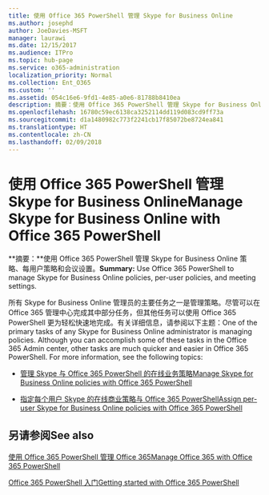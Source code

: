 ```yaml
---
title: 使用 Office 365 PowerShell 管理 Skype for Business Online
ms.author: josephd
author: JoeDavies-MSFT
manager: laurawi
ms.date: 12/15/2017
ms.audience: ITPro
ms.topic: hub-page
ms.service: o365-administration
localization_priority: Normal
ms.collection: Ent_O365
ms.custom: ''
ms.assetid: 054c16e6-9fd1-4e85-a0e6-81788b8410ea
description: 摘要：使用 Office 365 PowerShell 管理 Skype for Business Online 策略、每用户策略和会议设置。
ms.openlocfilehash: 16780c59ec6138ca3252114dd119d083cd9ff73a
ms.sourcegitcommit: d1a1480982c773f2241cb17f85072be8724ea841
ms.translationtype: HT
ms.contentlocale: zh-CN
ms.lasthandoff: 02/09/2018
---
```

# <a name="manage-skype-for-business-online-with-office-365-powershell"></a><span data-ttu-id="55b69-103">使用 Office 365 PowerShell 管理 Skype for Business Online</span><span class="sxs-lookup"><span data-stu-id="55b69-103">Manage Skype for Business Online with Office 365 PowerShell</span></span>

 <span data-ttu-id="55b69-104">**摘要：**使用 Office 365 PowerShell 管理 Skype for Business Online 策略、每用户策略和会议设置。</span><span class="sxs-lookup"><span data-stu-id="55b69-104">**Summary:** Use Office 365 PowerShell to manage Skype for Business Online policies, per-user policies, and meeting settings.</span></span>
  
<span data-ttu-id="55b69-p101">所有 Skype for Business Online 管理员的主要任务之一是管理策略。尽管可以在 Office 365 管理中心完成其中部分任务，但其他任务可以使用 Office 365 PowerShell 更为轻松快速地完成。有关详细信息，请参阅以下主题：</span><span class="sxs-lookup"><span data-stu-id="55b69-p101">One of the primary tasks of any Skype for Business Online administrator is managing policies. Although you can accomplish some of these tasks in the Office 365 Admin center, other tasks are much quicker and easier in Office 365 PowerShell. For more information, see the following topics:</span></span>
  
- [<span data-ttu-id="55b69-108">管理 Skype 与 Office 365 PowerShell 的在线业务策略</span><span class="sxs-lookup"><span data-stu-id="55b69-108">Manage Skype for Business Online policies with Office 365 PowerShell</span></span>](manage-skype-for-business-online-policies-with-office-365-powershell.md)
    
- [<span data-ttu-id="55b69-109">指定每个用户 Skype 的在线商业策略与 Office 365 PowerShell</span><span class="sxs-lookup"><span data-stu-id="55b69-109">Assign per-user Skype for Business Online policies with Office 365 PowerShell</span></span>](assign-per-user-skype-for-business-online-policies-with-office-365-powershell.md)
    
## <a name="see-also"></a><span data-ttu-id="55b69-110">另请参阅</span><span class="sxs-lookup"><span data-stu-id="55b69-110">See also</span></span>

#### 

[<span data-ttu-id="55b69-111">使用 Office 365 PowerShell 管理 Office 365</span><span class="sxs-lookup"><span data-stu-id="55b69-111">Manage Office 365 with Office 365 PowerShell</span></span>](manage-office-365-with-office-365-powershell.md)
  
[<span data-ttu-id="55b69-112">Office 365 PowerShell 入门</span><span class="sxs-lookup"><span data-stu-id="55b69-112">Getting started with Office 365 PowerShell</span></span>](getting-started-with-office-365-powershell.md)

